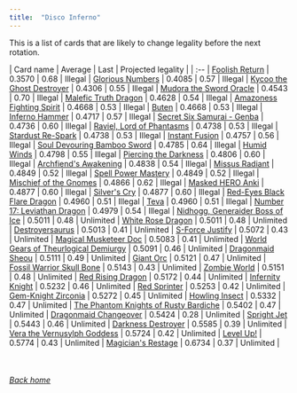 ```yaml
---
title:  "Disco Inferno"
---
```


This is a list of cards that are likely to change legality before the next rotation.

| Card name | Average | Last | Projected legality |
| :-- |
[Foolish Return](https://db.ygoprodeck.com/card/?search=Foolish%20Return) | 0.3570 | 0.68 | Illegal |
[Glorious Numbers](https://db.ygoprodeck.com/card/?search=Glorious%20Numbers) | 0.4085 | 0.57 | Illegal |
[Kycoo the Ghost Destroyer](https://db.ygoprodeck.com/card/?search=Kycoo%20the%20Ghost%20Destroyer) | 0.4306 | 0.55 | Illegal |
[Mudora the Sword Oracle](https://db.ygoprodeck.com/card/?search=Mudora%20the%20Sword%20Oracle) | 0.4543 | 0.70 | Illegal |
[Malefic Truth Dragon](https://db.ygoprodeck.com/card/?search=Malefic%20Truth%20Dragon) | 0.4628 | 0.54 | Illegal |
[Amazoness Fighting Spirit](https://db.ygoprodeck.com/card/?search=Amazoness%20Fighting%20Spirit) | 0.4668 | 0.53 | Illegal |
[Buten](https://db.ygoprodeck.com/card/?search=Buten) | 0.4668 | 0.53 | Illegal |
[Inferno Hammer](https://db.ygoprodeck.com/card/?search=Inferno%20Hammer) | 0.4717 | 0.57 | Illegal |
[Secret Six Samurai - Genba](https://db.ygoprodeck.com/card/?search=Secret%20Six%20Samurai%20-%20Genba) | 0.4736 | 0.60 | Illegal |
[Raviel, Lord of Phantasms](https://db.ygoprodeck.com/card/?search=Raviel,%20Lord%20of%20Phantasms) | 0.4738 | 0.53 | Illegal |
[Stardust Re-Spark](https://db.ygoprodeck.com/card/?search=Stardust%20Re-Spark) | 0.4738 | 0.53 | Illegal |
[Instant Fusion](https://db.ygoprodeck.com/card/?search=Instant%20Fusion) | 0.4757 | 0.56 | Illegal |
[Soul Devouring Bamboo Sword](https://db.ygoprodeck.com/card/?search=Soul%20Devouring%20Bamboo%20Sword) | 0.4785 | 0.64 | Illegal |
[Humid Winds](https://db.ygoprodeck.com/card/?search=Humid%20Winds) | 0.4798 | 0.55 | Illegal |
[Piercing the Darkness](https://db.ygoprodeck.com/card/?search=Piercing%20the%20Darkness) | 0.4806 | 0.60 | Illegal |
[Archfiend's Awakening](https://db.ygoprodeck.com/card/?search=Archfiend's%20Awakening) | 0.4838 | 0.54 | Illegal |
[Missus Radiant](https://db.ygoprodeck.com/card/?search=Missus%20Radiant) | 0.4849 | 0.52 | Illegal |
[Spell Power Mastery](https://db.ygoprodeck.com/card/?search=Spell%20Power%20Mastery) | 0.4849 | 0.52 | Illegal |
[Mischief of the Gnomes](https://db.ygoprodeck.com/card/?search=Mischief%20of%20the%20Gnomes) | 0.4866 | 0.62 | Illegal |
[Masked HERO Anki](https://db.ygoprodeck.com/card/?search=Masked%20HERO%20Anki) | 0.4877 | 0.60 | Illegal |
[Silver's Cry](https://db.ygoprodeck.com/card/?search=Silver's%20Cry) | 0.4877 | 0.60 | Illegal |
[Red-Eyes Black Flare Dragon](https://db.ygoprodeck.com/card/?search=Red-Eyes%20Black%20Flare%20Dragon) | 0.4960 | 0.51 | Illegal |
[Teva](https://db.ygoprodeck.com/card/?search=Teva) | 0.4960 | 0.51 | Illegal |
[Number 17: Leviathan Dragon](https://db.ygoprodeck.com/card/?search=Number%2017:%20Leviathan%20Dragon) | 0.4979 | 0.54 | Illegal |
[Nidhogg, Generaider Boss of Ice](https://db.ygoprodeck.com/card/?search=Nidhogg,%20Generaider%20Boss%20of%20Ice) | 0.5011 | 0.48 | Unlimited |
[White Rose Dragon](https://db.ygoprodeck.com/card/?search=White%20Rose%20Dragon) | 0.5011 | 0.48 | Unlimited |
[Destroyersaurus](https://db.ygoprodeck.com/card/?search=Destroyersaurus) | 0.5013 | 0.41 | Unlimited |
[S-Force Justify](https://db.ygoprodeck.com/card/?search=S-Force%20Justify) | 0.5072 | 0.43 | Unlimited |
[Magical Musketeer Doc](https://db.ygoprodeck.com/card/?search=Magical%20Musketeer%20Doc) | 0.5083 | 0.41 | Unlimited |
[World Gears of Theurlogical Demiurgy](https://db.ygoprodeck.com/card/?search=World%20Gears%20of%20Theurlogical%20Demiurgy) | 0.5091 | 0.46 | Unlimited |
[Dragonmaid Sheou](https://db.ygoprodeck.com/card/?search=Dragonmaid%20Sheou) | 0.5111 | 0.49 | Unlimited |
[Giant Orc](https://db.ygoprodeck.com/card/?search=Giant%20Orc) | 0.5121 | 0.47 | Unlimited |
[Fossil Warrior Skull Bone](https://db.ygoprodeck.com/card/?search=Fossil%20Warrior%20Skull%20Bone) | 0.5143 | 0.43 | Unlimited |
[Zombie World](https://db.ygoprodeck.com/card/?search=Zombie%20World) | 0.5151 | 0.48 | Unlimited |
[Red Rising Dragon](https://db.ygoprodeck.com/card/?search=Red%20Rising%20Dragon) | 0.5172 | 0.44 | Unlimited |
[Infernity Knight](https://db.ygoprodeck.com/card/?search=Infernity%20Knight) | 0.5232 | 0.46 | Unlimited |
[Red Sprinter](https://db.ygoprodeck.com/card/?search=Red%20Sprinter) | 0.5253 | 0.42 | Unlimited |
[Gem-Knight Zirconia](https://db.ygoprodeck.com/card/?search=Gem-Knight%20Zirconia) | 0.5272 | 0.45 | Unlimited |
[Howling Insect](https://db.ygoprodeck.com/card/?search=Howling%20Insect) | 0.5332 | 0.47 | Unlimited |
[The Phantom Knights of Rusty Bardiche](https://db.ygoprodeck.com/card/?search=The%20Phantom%20Knights%20of%20Rusty%20Bardiche) | 0.5402 | 0.47 | Unlimited |
[Dragonmaid Changeover](https://db.ygoprodeck.com/card/?search=Dragonmaid%20Changeover) | 0.5424 | 0.28 | Unlimited |
[Spright Jet](https://db.ygoprodeck.com/card/?search=Spright%20Jet) | 0.5443 | 0.46 | Unlimited |
[Darkness Destroyer](https://db.ygoprodeck.com/card/?search=Darkness%20Destroyer) | 0.5585 | 0.39 | Unlimited |
[Vera the Vernusylph Goddess](https://db.ygoprodeck.com/card/?search=Vera%20the%20Vernusylph%20Goddess) | 0.5724 | 0.42 | Unlimited |
[Level Up!](https://db.ygoprodeck.com/card/?search=Level%20Up!) | 0.5774 | 0.43 | Unlimited |
[Magician's Restage](https://db.ygoprodeck.com/card/?search=Magician's%20Restage) | 0.6734 | 0.37 | Unlimited |

<br>

###### [Back home](index)